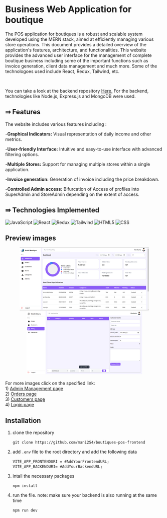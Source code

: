 # Business Web Application for boutique
<p>The POS application for boutiques is a robust and scalable system developed using the MERN stack, aimed at efficiently managing various store operations. This document provides a detailed overview of the application's features, architecture, and functionalities. This website provides the advanced user interface for the management of complete boutique business including some of the important functions such as invoice generation, client data management and much more. Some of the technologoes used include React, Redux, Tailwind, etc.</p><br>
<p>You can take a look at the backend repository <a href="https://github.com/mani254/boutique-pos-backend">Here.</a> For the backend, technologies like Node.js, Express.js and MongoDB were used. </p>

## ⇛ Features
The website includes various features including :<br>

-**Graphical Indicators:** Visual representation of daily income and other metrics.<br>

-**User-friendly Interface:** Intuitive and easy-to-use interface with advanced filtering options.<br>

-**Multiple Stores:** Support for managing multiple stores within a single application.<br>

-**Invoice generation:** Generation of invoice including the price breakdown.<br>

-**Controlled Admin access:** Bifurcation of Access of profiles into SuperAdmin and StoreAdmin depending on the extent of access.<br>

## ⇛ Technologies Implemented
![JavaScript](https://img.shields.io/badge/javascript-%23323330.svg?style=for-the-badge&logo=javascript&logoColor=%23F7DF1E) ![React](https://img.shields.io/badge/react-%2320232a.svg?style=for-the-badge&logo=react&logoColor=%2361DAFB) ![Redux](https://img.shields.io/badge/Redux-593D88?style=for-the-badge&logo=redux&logoColor=white) ![Tailwind](https://img.shields.io/badge/Tailwind_CSS-38B2AC?style=for-the-badge&logo=tailwind-css&logoColor=white) ![HTML5](https://img.shields.io/badge/html5-%23E34F26.svg?style=for-the-badge&logo=html5&logoColor=white) ![CSS](https://img.shields.io/badge/CSS3-1572B6?style=for-the-badge&logo=css3&logoColor=white)

## Preview images
<div align="center">
  <img src="demo/sample-images/dashboard.png" alt="Screenshot 1" height="200"/>
  <img src="demo/sample-images/billing.png" alt="Screenshot 2" height= "200"/>
</div><br>
For more images click on the specified link:<br>
1) <a href="https://github.com/mani254/boutique-pos-frontend/blob/main/demo/sample-images/AdminsManagement.png" target="blank">Admin Management page</a><br>
2) <a href="https://github.com/mani254/boutique-pos-frontend/blob/main/demo/sample-images/orders.png" target="blank">Orders page</a><br>
3) <a href="https://github.com/mani254/boutique-pos-frontend/blob/main/demo/sample-images/customers.png" target="blank">Customers page</a><br>
4) <a href="https://github.com/mani254/boutique-pos-frontend/blob/main/demo/sample-images/loginpage.png" target="blank">Login page</a><br>

## Installation
1) clone the repository
   ```
   git clone https://github.com/mani254/boutiques-pos-frontend
   ```
2) add `.env` file to the root directory and add the following data
   ```
   VITE_APP_FRONTENDURI = #AddYourFrontendURL;
   VITE_APP_BACKENDURI= #AddYourBackendURL;
   ```
3) intall the necessary packages
   ```
   npm install
   ```
4) run the file. note: make sure your backend is also running at the same time
   ```
   npm run dev 
   ```

